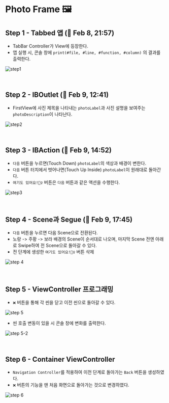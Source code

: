# Photo Frame 🖼
## Step 1 - Tabbed 앱 (🎉 Feb 8, 21:57)

- TabBar Controller가 View에 등장한다.
- 앱 실행 시, 콘솔 창에 `print(#file, #line, #function, #column)` 의 결과를 출력한다.

![step1](https://user-images.githubusercontent.com/72188416/107200595-40efbc80-6a3b-11eb-9d9c-22c2d22e145f.png)

<br>

## Step 2 - IBOutlet (🎉 Feb 9, 12:41)

- FirstView에 사진 제목을 나타내는 `photoLabel`과 사진 설명을 보여주는 `photoDescription`이 나타난다.

![step2](https://user-images.githubusercontent.com/72188416/107310402-aee5c380-6acf-11eb-8b06-0d925d886c5d.png)

<br>

## Step 3 - IBAction (🎉 Feb 9, 14:52)

- `다음` 버튼을 누르면(Touch Down) `photoLabel`의 색상과 배경이 변한다.
- `다음` 버튼 터치에서 벗어나면(Touch Up Inside) `photoLabel`이 원래대로 돌아간다.
- `여기도 있어요!🙋‍♀️` 버튼은 `다음` 버튼과 같은 액션을 수행한다.

![step3](https://user-images.githubusercontent.com/72188416/107320753-aa77d580-6ae4-11eb-85e7-16cec14b336d.gif)

<br>

## Step 4 - Scene과 Segue (🎉 Feb 9, 17:45)

- `다음` 버튼을 누르면 다음 Scene으로 전환된다.
- 노랑 -> 주황 -> 보라 배경의 Scene이 순서대로 나오며, 마지막 Scene 전엔 아래로 Swipe하여 전 Scene으로 돌아갈 수 있다.
- 전 단계에 생성한 `여기도 있어요!🙋‍♀️` 버튼 삭제

![step 4](https://user-images.githubusercontent.com/72188416/107334365-f8e39f00-6af9-11eb-8399-9875102ce7fe.gif)

<br>

## Step 5 - ViewController 프로그래밍

- `❌` 버튼을 통해 각 씬을 닫고 이전 씬으로 돌아갈 수 있다.

![step 5](https://user-images.githubusercontent.com/72188416/107474458-b97a8880-6bb5-11eb-9571-0092da5c0250.gif)

- 씬 호출 변동이 있을 시 콘솔 창에 변화를 출력한다. 

![step 5-2](https://user-images.githubusercontent.com/72188416/107474447-b67f9800-6bb5-11eb-9782-f530ff014ae4.png)

<br>

## Step 6 - Container ViewController

- `Navigation Controller`를 적용하여 이전 단계로 돌아가는 `Back` 버튼을 생성하였다.
- `❌` 버튼의 기능을 맨 처음 화면으로 돌아가는 것으로 변경하였다.



![step 6](https://user-images.githubusercontent.com/72188416/107481879-3d3a7200-6bc2-11eb-8fac-2121e8a706a6.gif)